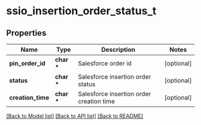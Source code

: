 # ssio_insertion_order_status_t

## Properties
Name | Type | Description | Notes
------------ | ------------- | ------------- | -------------
**pin_order_id** | **char \*** | Salesforce order id | [optional] 
**status** | **char \*** | Salesforce insertion order status | [optional] 
**creation_time** | **char \*** | Salesforce insertion order creation time | [optional] 

[[Back to Model list]](../README.md#documentation-for-models) [[Back to API list]](../README.md#documentation-for-api-endpoints) [[Back to README]](../README.md)


